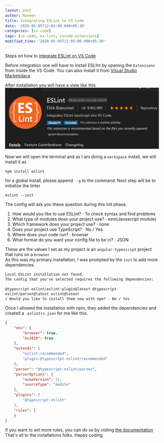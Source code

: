 ```yaml
---
layout: post
author: Naveen
title: Integrating ESLint to VS Code 
date: '2020-05-05T12:05:00.000+05:30'
categories: [vs-code]
tags: [vs-code, es-lint, vscode-extensions]
modified_time: '2020-05-05T12:05:00.000+05:30'
---
```


Steps on how to [integrate ESLint on VS Code][1]

Before integration one will have to install ESLInt by opening the `Extensions` from inside the VS Code. You can also install it from [Visual Studio Marketplace][2]

After installation you will have a view like this  
![ESLint Extension Image][3]

Now we will open the terminal and as I am doing a `workspace` install, we will install it as

```shell
npm install eslint
```
for a global install, please append ` -g` to the command. Next step will be to initialize the linter

```shell
eslint --init
```
The config will ask you these question during this init phase.

1. How would you like to use ESLint? · To check syntax and find problems
2. What type of modules does your project use? · esm(Javascript module)
3. Which framework does your project use? · none
4. Does your project use TypeScript? · No / Yes
5. Where does your code run? · browser
6. What format do you want your config file to be in? · JSON

These are the values I set as my project is an `angular-typescript` project that runs on a `browser`.  
As this was my primary installation, I was prompted by the `init` to add more dependencies.

```terminal
Local ESLint installation not found.
The config that you've selected requires the following dependencies:

@typescript-eslint/eslint-plugin@latest @typescript-eslint/parser@latest eslint@latest
√ Would you like to install them now with npm? · No / Yes
```

Once I allowed the installation with npm, they added the dependencies and created a `.eslintrc.json` for me like this.

```json
{
    "env": {
        "browser": true,
        "es2020": true
    },
    "extends": [
        "eslint:recommended",
        "plugin:@typescript-eslint/recommended"
    ],
    "parser": "@typescript-eslint/parser",
    "parserOptions": {
        "ecmaVersion": 11,
        "sourceType": "module"
    },
    "plugins": [
        "@typescript-eslint"
    ],
    "rules": {
    }
}
```
If you want to set more rules, you can do so by visting [the documentation][4]  
That's all to the installations folks. Happy coding

[1]: https://eslint.org/
[2]: https://marketplace.visualstudio.com/items?itemName=dbaeumer.vscode-eslint
[3]: /assets/posts/2020-05/eslint.png
[4]: https://eslint.org/docs/rules/

